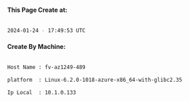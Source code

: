 
   
#### This Page Create at:

```bash

2024-01-24 - 17:49:53 UTC

```

#### Create By Machine:

```bash

Host Name : fv-az1249-489

platform  : Linux-6.2.0-1018-azure-x86_64-with-glibc2.35

Ip Local  : 10.1.0.133

```

